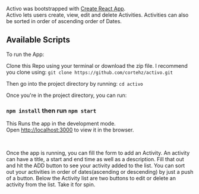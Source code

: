 Activo was bootstrapped with [Create React App](https://github.com/facebook/create-react-app). <br/>
Activo lets users create, view, edit and delete Activities. Activities can also be sorted in order of ascending order of Dates.

## Available Scripts
To run the App: 

Clone this Repo using your terminal or download the zip file. I recommend you clone using: `git clone https://github.com/cortehz/activo.git`

Then go into the project directory by running: `cd activo`

Once you're in the project directory, you can run:

### `npm install` then run `npm start`

This Runs the app in the development mode.<br />
Open [http://localhost:3000](http://localhost:3000) to view it in the browser.

<br/>

Once the app is running, you can fill the form to add an Activity. An activity can have a title, a start and end time as well as a description. Fill that out and hit the ADD button to see your activity added to the list. You can sort out your activities in order of dates(ascending or descending) by just a push of a button. Below the Activity list are two buttons to edit or delete an activity from the list. Take it for spin.

